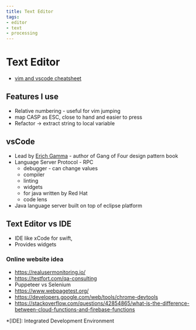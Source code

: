 ```yaml
---
title: Text Editor
tags:
- editor
- text
- processing
---
```


# Text Editor

<TagLinks />

* [vim and vscode cheatsheet](https://www.barbarianmeetscoding.com/boost-your-coding-fu-with-vscode-and-vim/cheatsheet/)

## Features I use

* Relative numbering - useful for vim jumping
* map CASP as ESC, close to hand and easier to press
* Refactor -> extract string to local variable

## vsCode

* Lead by [Erich Gamma] - author of Gang of Four design pattern book
* Language Server Protocol - RPC
  * debugger - can change values
  * compiler
  * linting
  * widgets
  * for java written by Red Hat
  * code lens
* Java language server built on top of eclipse platform


## Text Editor vs IDE

* IDE like xCode for swift,
* Provides widgets

### Online website idea

* https://realusermonitoring.io/
* https://testfort.com/qa-consulting
* Puppeteer vs Selenium
* https://www.webpagetest.org/
* https://developers.google.com/web/tools/chrome-devtools
* https://stackoverflow.com/questions/42854865/what-is-the-difference-between-cloud-functions-and-firebase-functions


*[IDE]: Integrated Development Environment

[Erich Gamma]: https://en.wikipedia.org/wiki/Erich_Gamma

<Footer />
